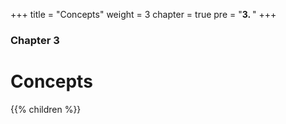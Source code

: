 +++
title = "Concepts"
weight = 3
chapter = true
pre = "<b>3. </b>"
+++

### Chapter 3

# Concepts

{{% children %}}